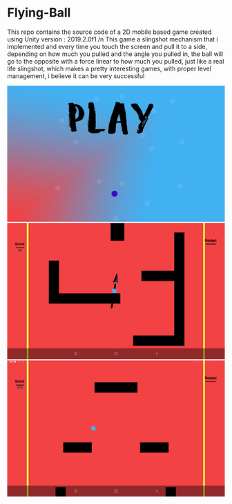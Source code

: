 # Flying-Ball


This repo contains the source code of a 2D mobile based game created using Unity version : 2019.2.0f1 /n
This game a slingshot mechanism that i implemented and every time you touch the screen and pull it to a side, depending on how much you pulled and the angle you pulled in, the ball will go to the opposite with a force linear to how much you pulled, just like a real life slingshot, which makes a pretty interesting games, with proper level management, i believe it can be very successful 

![Alt text](Screenshot_2021-06-23-04-17-09-481_com.AAA.FlyingbALL2.png?raw=true "Mainmenu")
![Alt text](Screenshot_2021-06-23-04-17-51-469_com.AAA.FlyingbALL2.png?raw=true "Gameplay1")
![Alt text](Screenshot_2021-06-23-04-18-43-342_com.AAA.FlyingbALL2.png?raw=true "Gameplay2")